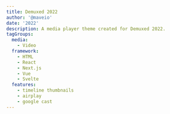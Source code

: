 ```yaml
---
title: Demuxed 2022
author: '@maveio'
date: '2022'
description: A media player theme created for Demuxed 2022.
tagGroups:
  media: 
    - Video
  framework:
    - HTML
    - React
    - Next.js
    - Vue
    - Svelte
  features:
    - timeline thumbnails
    - airplay
    - google cast
---
```


